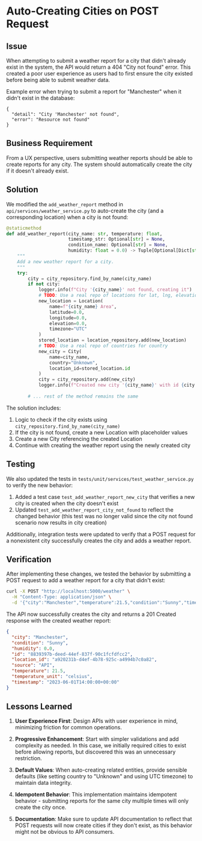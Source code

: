 # Auto-Creating Cities on POST Request

## Issue

When attempting to submit a weather report for a city that didn't already exist in the system, the API would return a 404 "City not found" error. This created a poor user experience as users had to first ensure the city existed before being able to submit weather data.

Example error when trying to submit a report for "Manchester" when it didn't exist in the database:

```
{
  "detail": "City 'Manchester' not found",
  "error": "Resource not found"
}
```

## Business Requirement

From a UX perspective, users submitting weather reports should be able to create reports for any city. The system should automatically create the city if it doesn't already exist.

## Solution

We modified the `add_weather_report` method in `api/services/weather_service.py` to auto-create the city (and a corresponding location) when a city is not found:

```python
@staticmethod
def add_weather_report(city_name: str, temperature: float, 
                       timestamp_str: Optional[str] = None, 
                       condition_name: Optional[str] = None,
                       humidity: float = 0.0) -> Tuple[Optional[Dict[str, Any]], Optional[str]]:
    """
    Add a new weather report for a city.
    """
    try:
        city = city_repository.find_by_name(city_name)
        if not city:
            logger.info(f"City '{city_name}' not found, creating it")
            # TODO: Use a real repo of locations for lat, lng, elevation, timezone
            new_location = Location(
                name=f"{city_name} Area",
                latitude=0.0,  
                longitude=0.0,
                elevation=0.0,
                timezone="UTC"  
            )
            stored_location = location_repository.add(new_location)
            # TODO: Use a real repo of countries for country
            new_city = City(
                name=city_name,
                country="Unknown",  
                location_id=stored_location.id
            )
            city = city_repository.add(new_city)
            logger.info(f"Created new city '{city_name}' with id {city.id}")
            
        # ... rest of the method remains the same
```

The solution includes:

1. Logic to check if the city exists using `city_repository.find_by_name(city_name)`
2. If the city is not found, create a new Location with placeholder values
3. Create a new City referencing the created Location
4. Continue with creating the weather report using the newly created city

## Testing

We also updated the tests in `tests/unit/services/test_weather_service.py` to verify the new behavior:

1. Added a test case `test_add_weather_report_new_city` that verifies a new city is created when the city doesn't exist
2. Updated `test_add_weather_report_city_not_found` to reflect the changed behavior (this test was no longer valid since the city not found scenario now results in city creation)

Additionally, integration tests were updated to verify that a POST request for a nonexistent city successfully creates the city and adds a weather report.

## Verification

After implementing these changes, we tested the behavior by submitting a POST request to add a weather report for a city that didn't exist:

```bash
curl -X POST "http://localhost:5000/weather" \
  -H "Content-Type: application/json" \
  -d '{"city":"Manchester","temperature":21.5,"condition":"Sunny","timestamp":"2023-06-01T14:00:00Z"}'
```

The API now successfully creates the city and returns a 201 Created response with the created weather report:

```json
{
  "city": "Manchester",
  "condition": "Sunny",
  "humidity": 0.0,
  "id": "8839397b-deed-44ef-837f-90c1fcfdfcc2",
  "location_id": "a920231b-d4ef-4b78-925c-a4994b7c0a82",
  "source": "API",
  "temperature": 21.5,
  "temperature_unit": "celsius",
  "timestamp": "2023-06-01T14:00:00+00:00"
}
```

## Lessons Learned

1. **User Experience First**: Design APIs with user experience in mind, minimizing friction for common operations.

2. **Progressive Enhancement**: Start with simpler validations and add complexity as needed. In this case, we initially required cities to exist before allowing reports, but discovered this was an unnecessary restriction.

3. **Default Values**: When auto-creating related entities, provide sensible defaults (like setting country to "Unknown" and using UTC timezone) to maintain data integrity.

4. **Idempotent Behavior**: This implementation maintains idempotent behavior - submitting reports for the same city multiple times will only create the city once.

5. **Documentation**: Make sure to update API documentation to reflect that POST requests will now create cities if they don't exist, as this behavior might not be obvious to API consumers. 